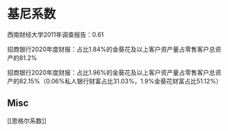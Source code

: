 # 基尼系数



西南财经大学2011年调查报告：0.61

招商银行2020年度财报：占比1.84%的金葵花及以上客户资产量占零售客户总资产的81.2%

招商银行2020年度财报：占比1.96%的金葵花及以上客户资产量占零售客户总资产的82.15%（0.06%私人银行财富占比31.03%，1.9%金葵花财富占比51.12%）



## Misc

[[恩格尔系数]]


